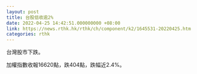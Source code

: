```yaml
---
layout: post
title: 台股低收逾2%
date: 2022-04-25 14:42:51.000000000 +08:00
link: https://news.rthk.hk/rthk/ch/component/k2/1645531-20220425.htm
categories: rthk
---
```


台灣股市下跌。

加權指數收報16620點，跌404點，跌幅近2.4%。

